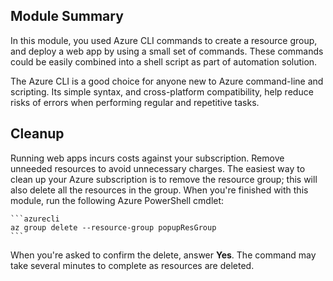 ## Module Summary
In this module, you used Azure CLI commands to create a resource group, and deploy a web app by using a small set of commands. These commands could be easily combined into a shell script as part of automation solution.

The Azure CLI is a good choice for anyone new to Azure command-line and scripting. Its simple syntax, and cross-platform compatibility, help reduce risks of errors when performing regular and repetitive tasks.

## Cleanup
Running web apps incurs costs against your subscription. Remove unneeded resources to avoid unnecessary charges. The easiest way to clean up your Azure subscription is to remove the resource group; this will also delete all the resources in the group. When you're finished with this module, run the following Azure PowerShell cmdlet:

    ```azurecli
    az group delete --resource-group popupResGroup
    ```

When you're asked to confirm the delete, answer **Yes**. The command may take several minutes to complete as resources are deleted. 